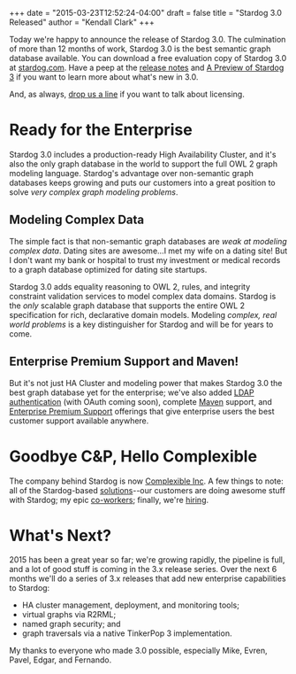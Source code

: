 +++
date = "2015-03-23T12:52:24-04:00"
draft = false 
title = "Stardog 3.0 Released"
author = "Kendall Clark"
+++

Today we're happy to announce the release of Stardog 3.0.<!--more--> The
culmination of more than 12 months of work, Stardog 3.0 is the best semantic
graph database available. You can download a free evaluation copy of Stardog 3.0
at [stardog.com](http://stardog.com/). Have a peep at the
[release notes](http://docs.stardog.com/RELEASE_NOTES.txt) and
[A Preview of Stardog 3](http://blog.stardog.com/a-preview-of-stardog-3/) if you
want to learn more about what's new in 3.0.

And, as always, [drop us a line](mailto:sales@complexible.com) if you want to
talk about licensing.

# Ready for the Enterprise

Stardog 3.0 includes a production-ready High Availability Cluster, and it's also
the only graph database in the world to support the full OWL 2 graph modeling
language. Stardog's advantage over non-semantic graph databases keeps growing
and puts our customers into a great position to solve *very complex graph
modeling problems*.

## Modeling Complex Data

The simple fact is that non-semantic graph databases are *weak at modeling
complex data*. Dating sites are awesome&hellip;I met my wife on a dating site!
But I don't want my bank or hospital to trust my investment or medical records
to a graph database optimized for dating site startups.

Stardog 3.0 adds equality reasoning to OWL 2, rules, and integrity constraint
validation services to model complex data domains. Stardog is the *only*
scalable graph database that supports the entire OWL 2 specification for rich,
declarative domain models. Modeling *complex, real world problems* is a key
distinguisher for Stardog and will be for years to come.

## Enterprise Premium Support and Maven!

But it's not just HA Cluster and modeling power that makes Stardog 3.0 the best
graph database yet for the enterprise; we've also added
[LDAP authentication](http://docs.stardog.com/#_enterprise_authentication) (with
OAuth coming soon), complete [Maven](http://docs.stardog.com/#_using_maven)
support, and
[Enterprise Premium Support](http://docs.stardog.com/#_enterprise_premium_support)
offerings that give enterprise users the best customer support available
anywhere.

# Goodbye C&amp;P, Hello Complexible

The company behind Stardog is now
[Complexible Inc](http://complexible.com/). A few things to note: all of the Stardog-based
[solutions](http://complexible.com/solutions)--our customers are doing awesome
stuff with Stardog; my epic [co-workers](http://complexible.com/about/);
finally, we're [hiring](http://complexible.com/about/#jobs).

# What's Next?

2015 has been a great year so far; we're growing rapidly, the pipeline is full,
and a lot of good stuff is coming in the 3.x release series. Over the next 6
months we'll do a series of 3.x releases that add new enterprise capabilities to
Stardog:

* HA cluster management, deployment, and monitoring tools;
* virtual graphs via R2RML;
* named graph security; and
* graph traversals via a native TinkerPop 3 implementation.

My thanks to everyone who made 3.0 possible, especially Mike, Evren, Pavel,
Edgar, and Fernando.
